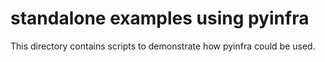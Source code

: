 # standalone examples using pyinfra

This directory contains scripts to demonstrate how pyinfra could be used.
